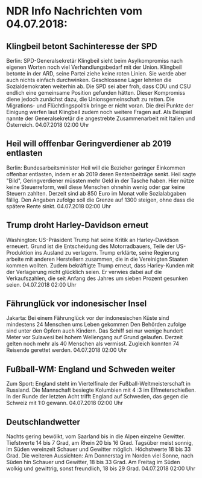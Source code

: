 # NDR Info Nachrichten vom 04.07.2018:


## Klingbeil betont Sachinteresse der SPD
Berlin: SPD-Generalsekretär Klingbeil sieht beim Asylkompromiss nach eigenen Worten noch viel Verhandlungsbedarf mit der Union. Klingbeil betonte in der ARD, seine Partei ziehe keine roten Linien. Sie werde aber auch nichts einfach durchwinken. Geschlossene Lager lehnten die Sozialdemokraten weiterhin ab. Die SPD sei aber froh, dass CDU und CSU endlich eine gemeinsame Position gefunden hätten. Dieser Kompromiss diene jedoch zunächst dazu, die Unionsgemeinschaft zu retten. Die Migrations- und Flüchtlingspolitik bringe er nicht voran. Die drei Punkte der Einigung werfen laut Klingbeil zudem noch weitere Fragen auf. Als Beispiel nannte der Generalsekretär die angestrebte Zusammenarbeit mit Italien und Österreich. 04.07.2018 02:00 Uhr 

## Heil will offfenbar Geringverdiener ab 2019 entlasten
Berlin: Bundesarbeitsminister Heil will die Bezieher geringer Einkommen offenbar entlasten, indem er ab 2019 deren Rentenbeiträge senkt. Heil sagte "Bild", Geringverdiener müssten mehr Geld in der Tasche haben. Hier nütze keine Steuerreform, weil diese Menschen ohnehin wenig oder gar keine Steuern zahlten. Derzeit sind ab 850 Euro im Monat volle Sozialabgaben fällig. Den Angaben zufolge soll die Grenze auf 1300 steigen, ohne dass die spätere Rente sinkt. 04.07.2018 02:00 Uhr 

## Trump droht Harley-Davidson erneut
Washington: US-Präsident Trump hat seine Kritik an Harley-Davidson erneuert. Grund ist die Entscheidung des Motorradbauers, Teile der US-Produktion ins Ausland zu verlagern. Trump erklärte, seine Regierung arbeite mit anderen Herstellern zusammen, die in die Vereinigten Staaten kommen wollten. Zudem bekräftigte Trump erneut, dass Harley-Kunden mit der Verlagerung nicht glücklich seien. Er verwies dabei auf die Verkaufszahlen, die seit Anfang des Jahres um sieben Prozent gesunken seien. 04.07.2018 02:00 Uhr 

## Fährunglück vor indonesischer Insel
Jakarta: Bei einem Fährunglück vor der indonesischen Küste sind mindestens 24 Menschen ums Leben gekommen Den Behörden zufolge sind unter den Opfern auch Kindern. Das Schiff sei nur wenige hundert Meter vor Sulawesi bei hohem Wellengang auf Grund gelaufen. Derzeit gelten noch mehr als 40 Menschen als vermisst. Zugleich konnten 74 Reisende gerettet werden. 04.07.2018 02:00 Uhr 

## Fußball-WM: England und Schweden weiter
Zum Sport:	England steht im Viertelfinale der Fußball-Weltmeisterschaft in Russland. Die Mannschaft besiegte Kolumbien mit 4 :3 im Elfmeterschießen. In der Runde der letzten Acht trifft England auf Schweden, das gegen die Schweiz mit 1:0 gewann. 04.07.2018 02:00 Uhr 

## Deutschlandwetter
Nachts gering bewölkt, vom Saarland bis in die Alpen einzelne Gewitter. Tiefstwerte 14 bis 7 Grad, am Rhein 20 bis 16 Grad. Tagsüber meist sonnig, im Süden vereinzelt Schauer und Gewitter möglich. Höchstwerte 18 bis 33 Grad. Die weiteren Aussichten: Am Donnerstag im Norden viel Sonne, nach Süden hin Schauer und Gewitter, 18 bis 33 Grad. Am Freitag im Süden wolkig und gewittrig, sonst freundlich, 18 bis 29 Grad. 04.07.2018 02:00 Uhr 
